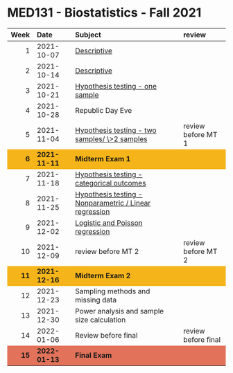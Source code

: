 MED131 - Biostatistics - Fall 2021
================

<table>
<thead>
<tr>
<th style="text-align:right;">
Week
</th>
<th style="text-align:left;">
Date
</th>
<th style="text-align:left;">
Subject
</th>
<th style="text-align:left;">
review
</th>
</tr>
</thead>
<tbody>
<tr>
<td style="text-align:right;">
1
</td>
<td style="text-align:left;">
2021-10-07
</td>
<td style="text-align:left;">
<a href="https://github.com/egeulgen/MED131_21_22/blob/main/lectures/1.descriptive.pdf" style="     ">Descriptive</a>
</td>
<td style="text-align:left;">
</td>
</tr>
<tr>
<td style="text-align:right;">
2
</td>
<td style="text-align:left;">
2021-10-14
</td>
<td style="text-align:left;">
<a href="https://github.com/egeulgen/MED131_21_22/blob/main/lectures/2.descriptive.pdf" style="     ">Descriptive</a>
</td>
<td style="text-align:left;">
</td>
</tr>
<tr>
<td style="text-align:right;">
3
</td>
<td style="text-align:left;">
2021-10-21
</td>
<td style="text-align:left;">
<a href="https://github.com/egeulgen/MED131_21_22/blob/main/lectures/3.hypothesis_testing_one_sample.pdf" style="     ">Hypothesis
testing - one sample</a>
</td>
<td style="text-align:left;">
</td>
</tr>
<tr>
<td style="text-align:right;">
4
</td>
<td style="text-align:left;">
2021-10-28
</td>
<td style="text-align:left;">
Republic Day Eve
</td>
<td style="text-align:left;">
</td>
</tr>
<tr>
<td style="text-align:right;">
5
</td>
<td style="text-align:left;">
2021-11-04
</td>
<td style="text-align:left;">
<a href="https://github.com/egeulgen/MED131_21_22/blob/main/lectures/5.two_sample_anova.pdf" style="     ">Hypothesis
testing - two samples/ \>2 samples</a>
</td>
<td style="text-align:left;">
review before MT 1
</td>
</tr>
<tr>
<td style="text-align:right;font-weight: bold;background-color: #F4B41A !important;">
6
</td>
<td style="text-align:left;font-weight: bold;background-color: #F4B41A !important;">
2021-11-11
</td>
<td style="text-align:left;font-weight: bold;background-color: #F4B41A !important;">
Midterm Exam 1
</td>
<td style="text-align:left;font-weight: bold;background-color: #F4B41A !important;">
</td>
</tr>
<tr>
<td style="text-align:right;">
7
</td>
<td style="text-align:left;">
2021-11-18
</td>
<td style="text-align:left;">
<a href="https://github.com/egeulgen/MED131_21_22/blob/main/lectures/7.chi_squared.pdf" style="     ">Hypothesis
testing - categorical outcomes</a>
</td>
<td style="text-align:left;">
</td>
</tr>
<tr>
<td style="text-align:right;">
8
</td>
<td style="text-align:left;">
2021-11-25
</td>
<td style="text-align:left;">
<a href="https://github.com/egeulgen/MED131_21_22/blob/main/lectures/8.nonparametric_linear_reg.pdf" style="     ">Hypothesis
testing - Nonparametric / Linear regression</a>
</td>
<td style="text-align:left;">
</td>
</tr>
<tr>
<td style="text-align:right;">
9
</td>
<td style="text-align:left;">
2021-12-02
</td>
<td style="text-align:left;">
<a href="https://github.com/egeulgen/MED131_21_22/blob/main/lectures/9.logistic_poisson.pdf" style="     ">Logistic
and Poisson regression</a>
</td>
<td style="text-align:left;">
</td>
</tr>
<tr>
<td style="text-align:right;">
10
</td>
<td style="text-align:left;">
2021-12-09
</td>
<td style="text-align:left;">
review before MT 2
</td>
<td style="text-align:left;">
review before MT 2
</td>
</tr>
<tr>
<td style="text-align:right;font-weight: bold;background-color: #F4B41A !important;">
11
</td>
<td style="text-align:left;font-weight: bold;background-color: #F4B41A !important;">
2021-12-16
</td>
<td style="text-align:left;font-weight: bold;background-color: #F4B41A !important;">
Midterm Exam 2
</td>
<td style="text-align:left;font-weight: bold;background-color: #F4B41A !important;">
</td>
</tr>
<tr>
<td style="text-align:right;">
12
</td>
<td style="text-align:left;">
2021-12-23
</td>
<td style="text-align:left;">
Sampling methods and missing data
</td>
<td style="text-align:left;">
</td>
</tr>
<tr>
<td style="text-align:right;">
13
</td>
<td style="text-align:left;">
2021-12-30
</td>
<td style="text-align:left;">
Power analysis and sample size calculation
</td>
<td style="text-align:left;">
</td>
</tr>
<tr>
<td style="text-align:right;">
14
</td>
<td style="text-align:left;">
2022-01-06
</td>
<td style="text-align:left;">
Review before final
</td>
<td style="text-align:left;">
review before final
</td>
</tr>
<tr>
<td style="text-align:right;font-weight: bold;background-color: #E2725A !important;">
15
</td>
<td style="text-align:left;font-weight: bold;background-color: #E2725A !important;">
2022-01-13
</td>
<td style="text-align:left;font-weight: bold;background-color: #E2725A !important;">
Final Exam
</td>
<td style="text-align:left;font-weight: bold;background-color: #E2725A !important;">
</td>
</tr>
</tbody>
</table>
